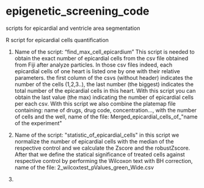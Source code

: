# epigenetic_screening_code
scripts for epicardial and ventricle area segmentation


R script for epicardial cells quantification 

1) Name of the script: “find_max_cell_epicardium”
This script is needed to obtain the exact number of epicardial cells from the csv file obtained from Fiji after analyze particles.
In those csv files indeed, each epicardial cells of one heart is listed one by one with their relative parameters. the first column of the csvs (without header) indicates the number of the cells (1,2,3..), the last number (the biggest) indicates the total number of the epicardial cells in this heart. With this script you can obtain the last value (the max) indicating the number of epicardial cells per each csv.
With this script we also combine the platemap file containing: name of drugs, drug code, concentration..., with the number of cells and the well, name of the file: Merged_epicardial_cells_of_"name of the experiment"


2) Name of the script: "statistic_of_epicardial_cells"
in this script we normalize the number of epicardial cells with the median of the respective control and we calculate the Zscore and the robustZscore.
After that we define the statical significance of treated cells against respective control by performing the Wilcoxon text with BH correction, name of the file: 2_wilcoxtest_pValues_green_Wide.csv

3) 



